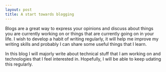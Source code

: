 ```yaml
---
layout: post
title: A start towards blogging
---
```


Blogs are a great way to express your opinions and discuss about things you are currently working on or things that are currently going on in your life.
I wish to develop a habit of writing regularly, it will help me improve my writing skills and probably I can share some useful things that I learn.


In this blog I will majorly write about technical stuff that I am working on and technologies that I feel interested in. Hopefully, I will be able to
keep udating this regularly.
